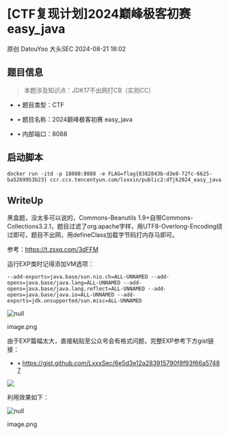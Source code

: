 #  [CTF复现计划]2024巅峰极客初赛 easy_java   
原创 DatouYoo  大头SEC   2024-08-21 18:02  
  
## 题目信息  
> 本题涉及知识点：JDK17不出网打CB（实则CC）  
  
- • 题目类型：CTF  
  
- • 题目名称：2024巅峰极客初赛 easy_java  
  
- • 内部端口：8088  
  
## 启动脚本  
```
docker run -itd -p 18088:8088 -e FLAG=flag{8382843b-d3e8-72fc-6625-ba5269953b23} ccr.ccs.tencentyun.com/lxxxin/public2:dfjk2024_easy_java
```  
## WriteUp  
  
黑盒题，没太多可以说的，Commons-Beanutils 1.9+自带Commons-Collections3.2.1，题目过滤了org.apache字样，用UTF8-Overlong-Encoding绕过即可，题目不出网，用defineClass加载字节码打内存马即可。  
  
参考：https://t.zsxq.com/3dFFM  
  
运行EXP类时记得添加VM选项：  
```
--add-exports=java.base/sun.nio.ch=ALL-UNNAMED --add-opens=java.base/java.lang=ALL-UNNAMED --add-opens=java.base/java.lang.reflect=ALL-UNNAMED --add-opens=java.base/java.io=ALL-UNNAMED --add-exports=jdk.unsupported/sun.misc=ALL-UNNAMED
```  
  
![](https://mmbiz.qpic.cn/sz_mmbiz_png/icibBdzwC6icsicib7j3akF8D3MGnjfibVFVfUp5n14o28ZSfPEZ9lLtwxrLDSECw8Q0Ylr26wJiakyuSfocROIR28Ymw/640?wx_fmt=png&from=appmsg "null")  
  
image.png  
  
由于EXP篇幅太大，直接粘贴至公众号会有格式问题，完整EXP参考下方gist链接：  
- • https://gist.github.com/LxxxSec/6e5d3e12a283915790f8f93f66a57487  
  
![](https://mmbiz.qpic.cn/sz_mmbiz_png/icibBdzwC6icsicib7j3akF8D3MGnjfibVFVfUI42qEFniaUcOLZjceZxBDz4x12HibNLOqXicqIEjI4STIIYgEqC14bbcQ/640?wx_fmt=png&from=appmsg "")  
  
利用效果如下：  
  
![](https://mmbiz.qpic.cn/sz_mmbiz_png/icibBdzwC6icsicib7j3akF8D3MGnjfibVFVfUq2XWeBL4DauY9ib1YDDoVfVhoKzJib01GfIurdWJ0UBtRibhU1UBaSypg/640?wx_fmt=png&from=appmsg "null")  
  
image.png  
  
  
